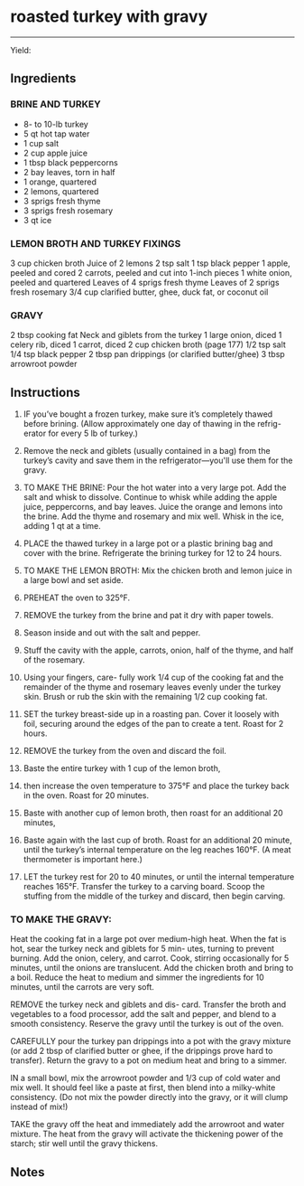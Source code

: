 # roasted turkey with gravy
---
Yield: 

## Ingredients
### BRINE AND TURKEY
- 8- to 10-lb turkey
- 5 qt hot tap water
- 1 cup salt
- 2 cup apple juice
- 1 tbsp black peppercorns
- 2 bay leaves, torn in half
- 1 orange, quartered
- 2 lemons, quartered
- 3 sprigs fresh thyme
- 3 sprigs fresh rosemary
- 3 qt ice

### LEMON BROTH AND TURKEY FIXINGS
3 cup chicken broth
Juice of 2 lemons
2 tsp salt
1 tsp black pepper
1 apple, peeled and cored
2 carrots, peeled and cut into 1-inch pieces
1 white onion, peeled and quartered
Leaves of 4 sprigs fresh thyme
Leaves of 2 sprigs fresh rosemary
3/4 cup clarified butter, ghee, duck fat, or coconut oil


### GRAVY
2 tbsp cooking fat
Neck and giblets from the turkey
1 large onion, diced
1 celery rib, diced
1 carrot, diced
2 cup chicken broth (page 177)
1/2 tsp salt
1/4 tsp black pepper
2 tbsp pan drippings (or clarified butter/ghee)
3 tbsp arrowroot powder

## Instructions
1. IF you’ve bought a frozen turkey, make sure
it’s completely thawed before brining. (Allow
approximately one day of thawing in the refrig-
erator for every 5 lb of turkey.) 
2. Remove the
neck and giblets (usually contained in a bag)
from the turkey’s cavity and save them in the
refrigerator—you'll use them for the gravy.
3. TO MAKE THE BRINE: Pour the hot water
into a very large pot. Add the salt and whisk to
dissolve. Continue to whisk while adding the
apple juice, peppercorns, and bay leaves. Juice
the orange and lemons into the brine. Add the
thyme and rosemary and mix well. Whisk in the
ice, adding 1 qt at a time.
4. PLACE the thawed turkey in a large pot or a
plastic brining bag and cover with the brine.
Refrigerate the brining turkey for 12 to 24 hours.
5. TO MAKE THE LEMON BROTH:
Mix the
chicken broth and lemon juice in a large bowl
and set aside.
6. PREHEAT the oven to 325°F.
7. REMOVE the turkey from the brine and pat it
dry with paper towels.
8.  Season inside and out
with the salt and pepper. 
9. Stuff the cavity with
the apple, carrots, onion, half of the thyme, and
half of the rosemary. 
10. Using your fingers, care-
fully work 1/4 cup of the cooking fat and the
remainder of the thyme and rosemary leaves
evenly under the turkey skin. Brush or rub the
skin with the remaining 1/2 cup cooking fat.

11. SET the turkey breast-side up in a roasting pan.
Cover it loosely with foil, securing around the
edges of the pan to create a tent. Roast for 2 hours.
12. REMOVE the turkey from the oven and discard
the foil. 
13. Baste the entire turkey with 1 cup of the
lemon broth,
14. then increase the oven temperature
to 375°F and place the turkey back in the oven.
Roast for 20 minutes.
15. Baste with another cup of
lemon broth, then roast for an additional 20 minutes,

16. Baste again with the last cup of broth. Roast
for an additional 20 minute, until the turkey’s
internal temperature on the leg reaches 160°F.
(A meat thermometer is important here.)


17. LET the turkey rest for 20 to 40 minutes, or
until the internal temperature reaches 165°F.
Transfer the turkey to a carving board. Scoop
the stuffing from the middle of the turkey and
discard, then begin carving.

### TO MAKE THE GRAVY:
Heat the cooking fat in
a large pot over medium-high heat. When the fat
is hot, sear the turkey neck and giblets for 5 min-
utes, turning to prevent burning. Add the onion,
celery, and carrot. Cook, stirring occasionally for
5 minutes, until the onions are translucent. Add
the chicken broth and bring to a boil. Reduce the
heat to medium and simmer the ingredients for
10 minutes, until the carrots are very soft.

REMOVE the turkey neck and giblets and dis-
card. Transfer the broth and vegetables to a food
processor, add the salt and pepper, and blend to
a smooth consistency. Reserve the gravy until
the turkey is out of the oven.

CAREFULLY pour the turkey pan drippings
into a pot with the gravy mixture (or add
2 tbsp of clarified butter or ghee, if the
drippings prove hard to transfer). Return the
gravy to a pot on medium heat and bring to a
simmer.

IN a small bowl, mix the arrowroot powder and
1/3 cup of cold water and mix well. It should feel
like a paste at first, then blend into a milky-white
consistency. (Do not mix the powder directly
into the gravy, or it will clump instead of mix!)

TAKE the gravy off the heat and immediately
add the arrowroot and water mixture. The heat
from the gravy will activate the thickening
power of the starch; stir well until the gravy
thickens.

## Notes






